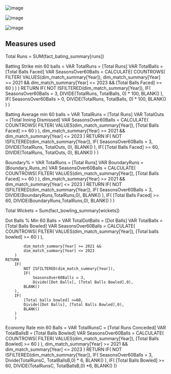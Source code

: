 
![image](https://github.com/user-attachments/assets/8a115c2d-58af-4565-878a-aa6554fbe92f)


![image](https://github.com/user-attachments/assets/bb5fbdd9-bee6-49bf-82f8-62a8f158dbd6)


![image](https://github.com/user-attachments/assets/c93b8635-361d-48e6-9a53-eef2e63e0cc8)


## Measures used
Total Runs = SUM(fact_bating_summary[runs])


Batting Strike min 60 balls = 
    VAR TotalRuns = [Total Runs]
    VAR TotalBalls = [Total Balls Faced]
    VAR SeasonsOver60Balls =
        CALCULATE(
            COUNTROWS(
                FILTER(
                    VALUES(dim_match_summary[Year]),
                    dim_match_summary[Year] >= 2021 &&
                    dim_match_summary[Year] <= 2023 &&
                    [Total Balls Faced] >= 60
                )
            )
        )
    RETURN
        IF(
            NOT ISFILTERED(dim_match_summary[Year]),
            IF(
                SeasonsOver60Balls = 3,
                DIVIDE(TotalRuns, TotalBalls, 0) * 100,
                BLANK()
            ),
            IF(
                SeasonsOver60Balls > 0,
                DIVIDE(TotalRuns, TotalBalls, 0) * 100,
                BLANK()
            )
        )


Batting Average min 60 balls = 
VAR TotalRuns = [Total Runs]
VAR TotalOuts = [Total Inning Dismissed]
VAR SeasonsOver60Balls =
    CALCULATE(
        COUNTROWS(
            FILTER(
                VALUES(dim_match_summary[Year]),
                [Total Balls Faced] >= 60
            )
        ),
        dim_match_summary[Year] >= 2021 && dim_match_summary[Year] <= 2023
    )
RETURN
    IF(
        NOT ISFILTERED(dim_match_summary[Year]),
        IF(
            SeasonsOver60Balls = 3,
            DIVIDE(TotalRuns, TotalOuts, 0),
            BLANK()
        ),
        IF(
            [Total Balls Faced] >= 60,
            DIVIDE(TotalRuns, TotalOuts, 0),
            BLANK()
        )
    )
 



Boundary% = 
VAR TotalRuns = [Total Runs]
VAR BoundaryRuns = [Boundary_Runs_m]
VAR SeasonsOver60Balls =
    CALCULATE(
        COUNTROWS(
            FILTER(
                VALUES(dim_match_summary[Year]),
                [Total Balls Faced] >= 60
            )
        ),
        dim_match_summary[Year] >= 2021 && dim_match_summary[Year] <= 2023
    )
RETURN
    IF(
        NOT ISFILTERED(dim_match_summary[Year]),
        IF(
            SeasonsOver60Balls = 3,
            DIVIDE(BoundaryRuns,TotalRuns,0),
            BLANK()
        ),
        IF(
            [Total Balls Faced] >= 60,
            DIVIDE(BoundaryRuns,TotalRuns,0),
            BLANK()
        )
    )
 



Total Wickets = Sum(fact_bowling_summary[wickets])


Dot Balls % Min 60 Balls = 
    VAR TotalDotBalls = [Dot Balls]
    VAR TotalBalls = [Total Balls Bowled]
    VAR SeasonsOver60Balls =
        CALCULATE(
            COUNTROWS(
                FILTER(
                    VALUES(dim_match_summary[Year]),
                    [Total balls bowled] >= 60
                )
            ),
                    
            dim_match_summary[Year] >= 2021 &&
            dim_match_summary[Year] <= 2023
        )
    RETURN
        IF(
            NOT ISFILTERED(dim_match_summary[Year]),
            IF(
                SeasonsOver60Balls = 3,
                Divide([Dot Balls], [Total Balls Bowled],0),
            BLANK()
        ),
        IF(
            [Total balls bowled] >=60, 
            Divide([Dot Balls], [Total Balls Bowled],0),
            BLANK()
        )
        )



Economy Rate min 60 Balls = 
VAR TotalRunsC = [Total Runs Conceded]
VAR TotalBallsB = [Total Balls Bowled]
VAR SeasonsOver60Balls =
    CALCULATE(
        COUNTROWS(
            FILTER(
                VALUES(dim_match_summary[Year]),
                [Total Balls Bowled] >= 60
            )
        ),
        dim_match_summary[Year] >= 2021 &&
        dim_match_summary[Year] <= 2023
    )
RETURN
    IF(
        NOT ISFILTERED(dim_match_summary[Year]),
        IF(
            SeasonsOver60Balls = 3,
            Divide(TotalRunsC, TotalBallsB,0) * 6,
            BLANK()
        ),
        IF(
            [Total Balls Bowled] >= 60,
            DIVIDE(TotalRunsC, TotalBallsB,0) *6,
            BLANK()
        ))
